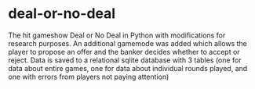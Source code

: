 # deal-or-no-deal
The hit gameshow Deal or No Deal in Python with modifications for research purposes. An additional gamemode was added which allows the player to propose an offer and the banker decides whether to accept or reject. Data is saved to a relational sqlite database with 3 tables (one for data about entire games, one for data about individual rounds played, and one with errors from players not paying attention)
